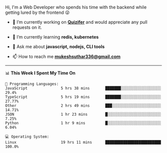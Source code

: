 Hi, I'm a Web Developer who spends his time with the backend while getting lured by the frontend 😜

- 🔭 I’m currently working on **[Quizifer](https://github.com/SutharMukesh/Quizifer/)** and would appreciate any pull requests on it.

- 🌱 I’m currently learning **redis, kubernetes**

- 💬 Ask me about **javascript, nodejs, CLI tools**

- 📫 How to reach me **mukeshsuthar336@gmail.com**

---
<!--START_SECTION:waka-->
📊 **This Week I Spent My Time On** 

```text
💬 Programming Languages: 
JavaScript               5 hrs 38 mins       ███████░░░░░░░░░░░░░░░░░░   29.4% 
TypeScript               5 hrs 19 mins       ███████░░░░░░░░░░░░░░░░░░   27.77% 
Other                    2 hrs 49 mins       ███░░░░░░░░░░░░░░░░░░░░░░   14.71% 
JSON                     1 hr 23 mins        █░░░░░░░░░░░░░░░░░░░░░░░░   7.25% 
Python                   1 hr 9 mins         █░░░░░░░░░░░░░░░░░░░░░░░░   6.04%

💻 Operating System: 
Linux                    19 hrs 11 mins      █████████████████████████   100.0%

```


<!--END_SECTION:waka-->
